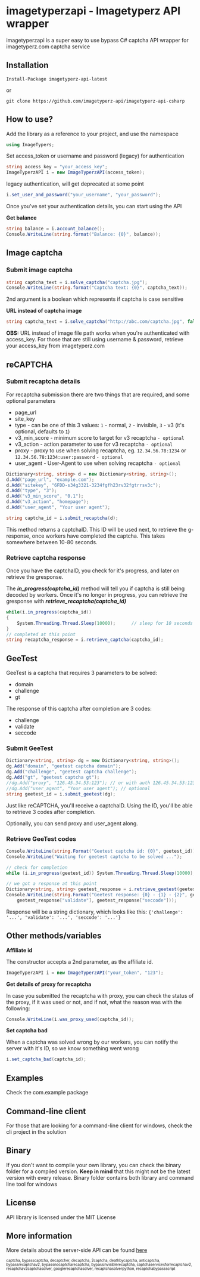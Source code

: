 imagetyperzapi - Imagetyperz API wrapper
=========================================
imagetyperzapi is a super easy to use bypass C# captcha API wrapper for imagetyperz.com captcha service

## Installation

    Install-Package imagetyperz-api-latest

or

    git clone https://github.com/imagetyperz-api/imagetyperz-api-csharp

## How to use?

Add the library as a reference to your project, and use the namespace

``` csharp
using ImageTypers;
```
Set access_token or username and password (legacy) for authentication

``` csharp
string access_key = "your_access_key";
ImageTyperzAPI i = new ImageTyperzAPI(access_token);
```
legacy authentication, will get deprecated at some point
``` csharp
i.set_user_and_password("your_username", "your_password");
```
Once you've set your authentication details, you can start using the API

**Get balance**

``` csharp
string balance = i.account_balance();
Console.WriteLine(string.format("Balance: {0}", balance));
```

## Image captcha

### Submit image captcha

``` csharp
string captcha_text = i.solve_captcha("captcha.jpg");
Console.WriteLine(string.format("Captcha text: {0}", captcha_text));
```
2nd argument is a boolean which represents if captcha is case sensitive

**URL instead of captcha image**
``` csharp
string captcha_text = i.solve_captcha("http://abc.com/captcha.jpg", false);
```
**OBS:** URL instead of image file path works when you're authenticated with access_key.
 For those that are still using username & password, retrieve your access_key from 
 imagetyperz.com

## reCAPTCHA
 
### Submit recaptcha details

For recaptcha submission there are two things that are required, and some optional parameters
- page_url
- site_key
- type - can be one of this 3 values: `1` - normal, `2` - invisible, `3` - v3 (it's optional, defaults to `1`)
- v3_min_score - minimum score to target for v3 recaptcha `- optional`
- v3_action - action parameter to use for v3 recaptcha `- optional`
- proxy - proxy to use when solving recaptcha, eg. `12.34.56.78:1234` or `12.34.56.78:1234:user:password` `- optional`
- user_agent - User-Agent to use when solving recaptcha `- optional` 

``` csharp
Dictionary<string, string> d = new Dictionary<string, string>();
d.Add("page_url", "example.com");
d.Add("sitekey", "6FDD-s34g3321-3234fgfh23rv32fgtrrsv3c");
d.Add("type", "3");                
d.Add("v3_min_score", "0.1");       
d.Add("v3_action", "homepage");    
d.Add("user_agent", "Your user agent");

string captcha_id = i.submit_recaptcha(d);
```
This method returns a captchaID. This ID will be used next, to retrieve the g-response, once workers have
completed the captcha. This takes somewhere between 10-80 seconds.

### Retrieve captcha response

Once you have the captchaID, you check for it's progress, and later on retrieve the gresponse.

The ***in_progress(captcha_id)*** method will tell you if captcha is still being decoded by workers.
Once it's no longer in progress, you can retrieve the gresponse with ***retrieve_recaptcha(captcha_id)***

``` csharp
while(i.in_progress(captcha_id))
{
    System.Threading.Thread.Sleep(10000);      // sleep for 10 seconds
}
// completed at this point
string recaptcha_response = i.retrieve_captcha(captcha_id);
```

## GeeTest

GeeTest is a captcha that requires 3 parameters to be solved:
- domain
- challenge
- gt

The response of this captcha after completion are 3 codes:
- challenge
- validate
- seccode

### Submit GeeTest
```csharp
Dictionary<string, string> dg = new Dictionary<string, string>();
dg.Add("domain", "geetest captcha domain");
dg.Add("challenge", "geetest captcha challenge");
dg.Add("gt", "geetest captcha gt");
//dg.Add("proxy", "126.45.34.53:123"); // or with auth 126.45.34.53:123:user:pass - optional
//dg.Add("user_agent", "Your user agent"); // optional
string geetest_id = i.submit_geetest(dg);
```

Just like reCAPTCHA, you'll receive a captchaID.
Using the ID, you'll be able to retrieve 3 codes after completion.

Optionally, you can send proxy and user_agent along.

### Retrieve GeeTest codes
```csharp
Console.WriteLine(string.Format("Geetest captcha id: {0}", geetest_id));
Console.WriteLine("Waiting for geetest captcha to be solved ...");

// check for completion
while (i.in_progress(geetest_id)) System.Threading.Thread.Sleep(10000);      // sleep for 10 seconds and retry

// we got a response at this point
Dictionary<string, string> geetest_response = i.retrieve_geetest(geetest_id);     // get the response
Console.WriteLine(string.Format("Geetest response: {0} - {1} - {2}", geetest_response["challenge"], 
	geetest_response["validate"], geetest_response["seccode"]));
```

Response will be a string dictionary, which looks like this: `{'challenge': '...', 'validate': '...', 'seccode': '...'}`

## Other methods/variables

**Affiliate id**

The constructor accepts a 2nd parameter, as the affiliate id.
``` csharp
ImageTyperzAPI i = new ImageTyperzAPI("your_token", "123");
```

**Get details of proxy for recaptcha**

In case you submitted the recaptcha with proxy, you can check the status of the proxy, if it was used or not,
and if not, what the reason was with the following:

``` csharp
Console.WriteLine(i.was_proxy_used(captcha_id));
```

**Set captcha bad**

When a captcha was solved wrong by our workers, you can notify the server with it's ID,
so we know something went wrong

``` csharp
i.set_captcha_bad(captcha_id);
```

## Examples
Check the com.example package

## Command-line client
For those that are looking for a command-line client for windows, check the cli project in the solution

## Binary
If you don't want to compile your own library, you can check the binary folder for a compiled version.
**Keep in mind** that this might not be the latest version with every release.
Binary folder contains both library and command line tool for windows

## License
API library is licensed under the MIT License

## More information
More details about the server-side API can be found [here](http://imagetyperz.com)


<sup><sub>captcha, bypasscaptcha, decaptcher, decaptcha, 2captcha, deathbycaptcha, anticaptcha, 
bypassrecaptchav2, bypassnocaptcharecaptcha, bypassinvisiblerecaptcha, captchaservicesforrecaptchav2, 
recaptchav2captchasolver, googlerecaptchasolver, recaptchasolverpython, recaptchabypassscript</sup></sub>

